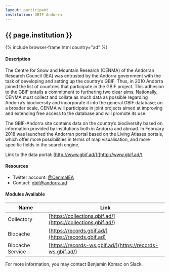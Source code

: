 ```yaml
---
layout: participant
institution: GBIF Andorra
---
```


## {{ page.institution }}

{% include browser-frame.html country="ad" %}

#### Description 

The Centre for Snow and Mountain Research (CENMA) of the Andorran Research Council (IEA) was entrusted by the Andorra government with the task of developing and setting up the country’s GBIF. Thus, in 2010 Andorra joined the list of countries that participate in the GBIF project. This adhesion to the GBIF entails a commitment to furthering two clear aims. Nationally, CENMA must collect and collate as much data as possible regarding Andorra’s biodiversity and incorporate it into the general GBIF database; on a broader scale, CENMA will participate in joint projects aimed at improving and extending free access to the database and will promote its use.

The GBIF-Andorra site contains data on the country’s biodiversity based on information provided by institutions both in Andorra and abroad. In February 2018 was launched the Andorran portal based on the Living Atlases portals, which offer more possibilities in terms of map visualisation, and more specific fields in the search engine.

Link to the data portal: [http://www.gbif.ad/]([http://www.gbif.ad/)


#### Resources
- Twitter account: [@CenmaIEA](https://twitter.com/CenmaIEA)
- Contact: gbif@andorra.ad

#### Modules Available 

| Name             | Link                                                         |
|------------------|--------------------------------------------------------------|
| Collectory       | [https://collections.gbif.ad/](https://collections.gbif.ad/) |
| Biocache         | [https://records.gbif.ad/](https://records.gbif.ad)          |
| Biocache Service | [https://records-ws.gbif.ad/](https://records-ws.gbif.ad/)   |

For more information, you may contact Benjamin Komac on Slack.


